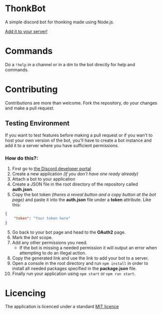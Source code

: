 # ThonkBot

A simple discord bot for thonking made using Node.js.

[Add it to your server!](https://discord.com/oauth2/authorize?&client_id=492017860068114444&scope=bot&permissions=201427968)

# Commands
Do a `!help` in a channel or in a dm to the bot directly for help and commands.

# Contributing
Contributions are more than welcome. Fork the repository, do your changes and make a pull request.

## Testing Environment
If you want to test features before making a pull request or if you wan't to 
host your own version of the bot, you'll have to create a bot instance and add 
it to a server where you have sufficient permissions.

### How do this?:
 1. First go to [the Discord developer portal](https://discord.com/developers/applications)
 2. Create a new application *(if you don't have one ready already)*
 3. Attach a bot to your application
 4. Create a JSON file in the root directory of the repository called
 **auth.json**. 
 5. Copy the bot token *(theres a reveal button and a copy 
 button at the bot page)* and paste it into the **auth.json** file under a 
 **token** attribute. Like this:
```json
{
    "token": "Your token here"
}
```
 5. Go back to your bot page and head to the **OAuth2** page.
 6. Mark the *bot* scope.
 7. Add any other permissions you need.
    - If the bot is missing a needed permission it will output an error when attempting to do an illegal action.
 8. Copy the generated link and use the link to add your bot to a server.
 9. Open a console in the root directory and run `npm install` in order to 
 install all needed packages specified in the **package.json** file.
 10. Finally run your application using `npm start` or `npm run start`.

# Licencing
The application is licenced under a standard [MIT licence](LICENCE)